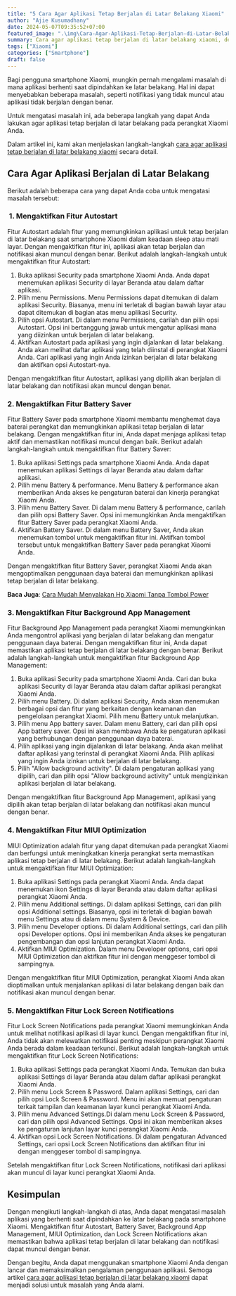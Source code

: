 ```yaml
---
title: "5 Cara Agar Aplikasi Tetap Berjalan di Latar Belakang Xiaomi"
author: "Ajie Kusumadhany"
date: 2024-05-07T09:35:52+07:00
featured_image: ".\img\Cara-Agar-Aplikasi-Tetap-Berjalan-di-Latar-Belakang-Xiaomi.png"
summary: Cara agar aplikasi tetap berjalan di latar belakang xiaomi, dengan langkah-langkah mudah dan optimalkan pengalaman penggunaan aplikasi.
tags: ["Xiaomi"]
categories: ["Smartphone"]
draft: false
---
```


Bagi pengguna smartphone Xiaomi, mungkin pernah mengalami masalah di mana aplikasi berhenti saat dipindahkan ke latar belakang. Hal ini dapat menyebabkan beberapa masalah, seperti notifikasi yang tidak muncul atau aplikasi tidak berjalan dengan benar. 

Untuk mengatasi masalah ini, ada beberapa langkah yang dapat Anda lakukan agar aplikasi tetap berjalan di latar belakang pada perangkat Xiaomi Anda. 

Dalam artikel ini, kami akan menjelaskan langkah-langkah [cara agar aplikasi tetap berjalan di latar belakang xiaomi](https://ajiekusumadhany.com/cara-agar-aplikasi-tetap-berjalan-di-latar-belakang-xiaomi) secara detail.

Cara Agar Aplikasi Berjalan di Latar Belakang
---------------------------------------------

Berikut adalah beberapa cara yang dapat Anda coba untuk mengatasi masalah tersebut:

###  1. Mengaktifkan Fitur Autostart

Fitur Autostart adalah fitur yang memungkinkan aplikasi untuk tetap berjalan di latar belakang saat smartphone Xiaomi dalam keadaan sleep atau mati layar. Dengan mengaktifkan fitur ini, aplikasi akan tetap berjalan dan notifikasi akan muncul dengan benar. Berikut adalah langkah-langkah untuk mengaktifkan fitur Autostart:

1.  Buka aplikasi Security pada smartphone Xiaomi Anda. Anda dapat menemukan aplikasi Security di layar Beranda atau dalam daftar aplikasi.
2.  Pilih menu Permissions. Menu Permissions dapat ditemukan di dalam aplikasi Security. Biasanya, menu ini terletak di bagian bawah layar atau dapat ditemukan di bagian atas menu aplikasi Security.
3.  Pilih opsi Autostart. Di dalam menu Permissions, carilah dan pilih opsi Autostart. Opsi ini bertanggung jawab untuk mengatur aplikasi mana yang diizinkan untuk berjalan di latar belakang.
4.  Aktifkan Autostart pada aplikasi yang ingin dijalankan di latar belakang. Anda akan melihat daftar aplikasi yang telah diinstal di perangkat Xiaomi Anda. Cari aplikasi yang ingin Anda izinkan berjalan di latar belakang dan aktifkan opsi Autostart-nya.

Dengan mengaktifkan fitur Autostart, aplikasi yang dipilih akan berjalan di latar belakang dan notifikasi akan muncul dengan benar.

### 2\. Mengaktifkan Fitur Battery Saver

Fitur Battery Saver pada smartphone Xiaomi membantu menghemat daya baterai perangkat dan memungkinkan aplikasi tetap berjalan di latar belakang. Dengan mengaktifkan fitur ini, Anda dapat menjaga aplikasi tetap aktif dan memastikan notifikasi muncul dengan baik. Berikut adalah langkah-langkah untuk mengaktifkan fitur Battery Saver:

1.  Buka aplikasi Settings pada smartphone Xiaomi Anda. Anda dapat menemukan aplikasi Settings di layar Beranda atau dalam daftar aplikasi.
2.  Pilih menu Battery & performance. Menu Battery & performance akan memberikan Anda akses ke pengaturan baterai dan kinerja perangkat Xiaomi Anda.
3.  Pilih menu Battery Saver. Di dalam menu Battery & performance, carilah dan pilih opsi Battery Saver. Opsi ini memungkinkan Anda mengaktifkan fitur Battery Saver pada perangkat Xiaomi Anda.
4.  Aktifkan Battery Saver. Di dalam menu Battery Saver, Anda akan menemukan tombol untuk mengaktifkan fitur ini. Aktifkan tombol tersebut untuk mengaktifkan Battery Saver pada perangkat Xiaomi Anda.

Dengan mengaktifkan fitur Battery Saver, perangkat Xiaomi Anda akan mengoptimalkan penggunaan daya baterai dan memungkinkan aplikasi tetap berjalan di latar belakang.

**Baca Juga**: [Cara Mudah Menyalakan Hp Xiaomi Tanpa Tombol Power](https://ajiekusumadhany.com/menyalakan-hp-xiaomi-tanpa-tombol-power/)

### 3\. Mengaktifkan Fitur Background App Management

Fitur Background App Management pada perangkat Xiaomi memungkinkan Anda mengontrol aplikasi yang berjalan di latar belakang dan mengatur penggunaan daya baterai. Dengan mengaktifkan fitur ini, Anda dapat memastikan aplikasi tetap berjalan di latar belakang dengan benar. Berikut adalah langkah-langkah untuk mengaktifkan fitur Background App Management:

1.  Buka aplikasi Security pada smartphone Xiaomi Anda. Cari dan buka aplikasi Security di layar Beranda atau dalam daftar aplikasi perangkat Xiaomi Anda.
2.  Pilih menu Battery. Di dalam aplikasi Security, Anda akan menemukan berbagai opsi dan fitur yang berkaitan dengan keamanan dan pengelolaan perangkat Xiaomi. Pilih menu Battery untuk melanjutkan.
3.  Pilih menu App battery saver. Dalam menu Battery, cari dan pilih opsi App battery saver. Opsi ini akan membawa Anda ke pengaturan aplikasi yang berhubungan dengan penggunaan daya baterai.
4.  Pilih aplikasi yang ingin dijalankan di latar belakang. Anda akan melihat daftar aplikasi yang terinstal di perangkat Xiaomi Anda. Pilih aplikasi yang ingin Anda izinkan untuk berjalan di latar belakang.
5.  Pilih "Allow background activity". Di dalam pengaturan aplikasi yang dipilih, cari dan pilih opsi "Allow background activity" untuk mengizinkan aplikasi berjalan di latar belakang.

Dengan mengaktifkan fitur Background App Management, aplikasi yang dipilih akan tetap berjalan di latar belakang dan notifikasi akan muncul dengan benar.

### 4\. Mengaktifkan Fitur MIUI Optimization

MIUI Optimization adalah fitur yang dapat ditemukan pada perangkat Xiaomi dan berfungsi untuk meningkatkan kinerja perangkat serta memastikan aplikasi tetap berjalan di latar belakang. Berikut adalah langkah-langkah untuk mengaktifkan fitur MIUI Optimization:

1.  Buka aplikasi Settings pada perangkat Xiaomi Anda. Anda dapat menemukan ikon Settings di layar Beranda atau dalam daftar aplikasi perangkat Xiaomi Anda.
2.  Pilih menu Additional settings. Di dalam aplikasi Settings, cari dan pilih opsi Additional settings. Biasanya, opsi ini terletak di bagian bawah menu Settings atau di dalam menu System & Device.
3.  Pilih menu Developer options. Di dalam Additional settings, cari dan pilih opsi Developer options. Opsi ini memberikan Anda akses ke pengaturan pengembangan dan opsi lanjutan perangkat Xiaomi Anda.
4.  Aktifkan MIUI Optimization. Dalam menu Developer options, cari opsi MIUI Optimization dan aktifkan fitur ini dengan menggeser tombol di sampingnya.

Dengan mengaktifkan fitur MIUI Optimization, perangkat Xiaomi Anda akan dioptimalkan untuk menjalankan aplikasi di latar belakang dengan baik dan notifikasi akan muncul dengan benar.

### 5\. Mengaktifkan Fitur Lock Screen Notifications

Fitur Lock Screen Notifications pada perangkat Xiaomi memungkinkan Anda untuk melihat notifikasi aplikasi di layar kunci. Dengan mengaktifkan fitur ini, Anda tidak akan melewatkan notifikasi penting meskipun perangkat Xiaomi Anda berada dalam keadaan terkunci. Berikut adalah langkah-langkah untuk mengaktifkan fitur Lock Screen Notifications:

1.  Buka aplikasi Settings pada perangkat Xiaomi Anda. Temukan dan buka aplikasi Settings di layar Beranda atau dalam daftar aplikasi perangkat Xiaomi Anda.
2.  Pilih menu Lock Screen & Password. Dalam aplikasi Settings, cari dan pilih opsi Lock Screen & Password. Menu ini akan memuat pengaturan terkait tampilan dan keamanan layar kunci perangkat Xiaomi Anda.
3.  Pilih menu Advanced Settings.Di dalam menu Lock Screen & Password, cari dan pilih opsi Advanced Settings. Opsi ini akan memberikan akses ke pengaturan lanjutan layar kunci perangkat Xiaomi Anda.
4.  Aktifkan opsi Lock Screen Notifications. Di dalam pengaturan Advanced Settings, cari opsi Lock Screen Notifications dan aktifkan fitur ini dengan menggeser tombol di sampingnya.

Setelah mengaktifkan fitur Lock Screen Notifications, notifikasi dari aplikasi akan muncul di layar kunci perangkat Xiaomi Anda.

Kesimpulan
----------

Dengan mengikuti langkah-langkah di atas, Anda dapat mengatasi masalah aplikasi yang berhenti saat dipindahkan ke latar belakang pada smartphone Xiaomi. Mengaktifkan fitur Autostart, Battery Saver, Background App Management, MIUI Optimization, dan Lock Screen Notifications akan memastikan bahwa aplikasi tetap berjalan di latar belakang dan notifikasi dapat muncul dengan benar. 

Dengan begitu, Anda dapat menggunakan smartphone Xiaomi Anda dengan lancar dan memaksimalkan pengalaman penggunaan aplikasi. Semoga artikel [cara agar aplikasi tetap berjalan di latar belakang xiaomi](https://ajiekusumadhany.com/cara-agar-aplikasi-tetap-berjalan-di-latar-belakang-xiaomi) dapat menjadi solusi untuk masalah yang Anda alami.
